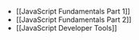 - [[JavaScript Fundamentals Part 1]]
- [[JavaScript Fundamentals Part 2]]
- [[JavaScript Developer Tools]]